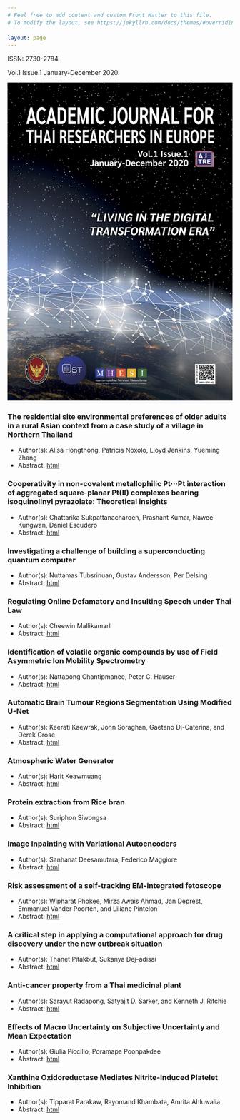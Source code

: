 ```yaml
---
# Feel free to add content and custom Front Matter to this file.
# To modify the layout, see https://jekyllrb.com/docs/themes/#overriding-theme-defaults

layout: page
---
```


ISSN: 2730-2784

Vol.1 Issue.1 January-December 2020.

![Cover](images/ajtre-cover-01.png)

### The residential site environmental preferences of older adults in a rural Asian context from a case study of a village in Northern Thailand
- Author(s): Alisa Hongthong, Patricia Noxolo, Lloyd Jenkins, Yueming Zhang
- Abstract: [html](abstracts/contents/03_abstract.md)

### Cooperativity in non-covalent metallophilic Pt···Pt interaction of aggregated square-planar Pt(II) complexes bearing isoquinolinyl pyrazolate: Theoretical insights
- Author(s): Chattarika Sukpattanacharoen, Prashant Kumar, Nawee Kungwan, Daniel Escudero
- Abstract: [html](abstracts/contents/05_abstract.md)

### Investigating a challenge of building a superconducting quantum computer
- Author(s): Nuttamas Tubsrinuan, Gustav Andersson, Per Delsing
- Abstract: [html](abstracts/contents/08_abstract.md)

### Regulating Online Defamatory and Insulting Speech under Thai Law
- Author(s): Cheewin Mallikamarl
- Abstract: [html](abstracts/contents/12_abstract.md)

### Identification of volatile organic compounds by use of Field Asymmetric Ion Mobility Spectrometry
- Author(s): Nattapong Chantipmanee, Peter C. Hauser
- Abstract: [html](abstracts/contents/13_abstract.md)


### Automatic Brain Tumour Regions Segmentation Using Modified U-Net
- Author(s): Keerati Kaewrak, John Soraghan, Gaetano Di-Caterina, and Derek Grose
- Abstract: [html](abstracts/contents/14_abstract.md)

### Atmospheric Water Generator
- Author(s): Harit Keawmuang
- Abstract: [html](abstracts/contents/16_abstract.md)

### Protein extraction from Rice bran 
- Author(s): Suriphon Siwongsa
- Abstract: [html](abstracts/contents/17_abstract.md)

### Image Inpainting with Variational Autoencoders
- Author(s): Sanhanat Deesamutara, Federico Maggiore
- Abstract: [html](abstracts/contents/20_abstract.md)

### Risk assessment of a self-tracking EM-integrated fetoscope
- Author(s): Wipharat Phokee, Mirza Awais Ahmad, Jan Deprest, Emmanuel Vander Poorten, and Liliane Pintelon
- Abstract: [html](abstracts/contents/21_abstract.md)

### A critical step in applying a computational approach for drug discovery under the new outbreak situation
- Author(s): Thanet Pitakbut, Sukanya Dej-adisai
- Abstract: [html](abstracts/contents/22_abstract.md)

### Anti-cancer property from a Thai medicinal plant
- Author(s): Sarayut Radapong, Satyajit D. Sarker, and Kenneth J. Ritchie
- Abstract: [html](abstracts/contents/25_abstract.md)

### Effects of Macro Uncertainty on Subjective Uncertainty and Mean Expectation
- Author(s): Giulia Piccillo, Poramapa Poonpakdee
- Abstract: [html](abstracts/contents/26_abstract.md)

### Xanthine Oxidoreductase Mediates Nitrite-Induced Platelet Inhibition
- Author(s): Tipparat Parakaw, Rayomand Khambata, Amrita Ahluwalia
- Abstract: [html](abstracts/contents/27_abstract.md)
